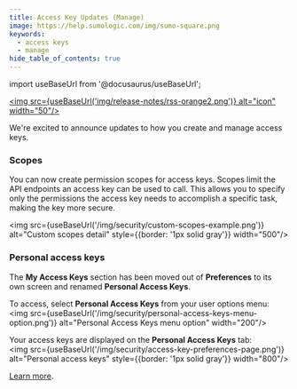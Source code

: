 ```yaml
---
title: Access Key Updates (Manage)
image: https://help.sumologic.com/img/sumo-square.png
keywords:
  - access keys
  - manage
hide_table_of_contents: true  
---
```


import useBaseUrl from '@docusaurus/useBaseUrl';

<a href="https://help.sumologic.com/release-notes-service/rss.xml"><img src={useBaseUrl('img/release-notes/rss-orange2.png')} alt="icon" width="50"/></a>

We're excited to announce updates to how you create and manage access keys.

### Scopes

You can now create permission scopes for access keys. Scopes limit the API endpoints an access key can be used to call. This allows you to specify only the permissions the access key needs to accomplish a specific task, making the key more secure. 

<img src={useBaseUrl('/img/security/custom-scopes-example.png')} alt="Custom scopes detail" style={{border: '1px solid gray'}} width="500"/>

### Personal access keys

The **My Access Keys** section has been moved out of **Preferences** to its own screen and renamed **Personal Access Keys**. 

To access, select **Personal Access Keys** from your user options menu:<br/><img src={useBaseUrl('/img/security/personal-access-keys-menu-option.png')} alt="Personal Access Keys menu option" width="200"/>

Your access keys are displayed on the **Personal Access Keys** tab:<br/><img src={useBaseUrl('/img/security/access-key-preferences-page.png')} alt="Personal access keys" style={{border: '1px solid gray'}} width="800"/>

[Learn more](/docs/manage/security/access-keys).